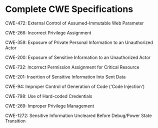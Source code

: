 

# Complete CWE Specifications

CWE-472: External Control of Assumed-Immutable Web Parameter

CWE-266: Incorrect Privilege Assignment

CWE-359: Exposure of Private Personal Information to an Unauthorized Actor

CWE-200: Exposure of Sensitive Information to an Unauthorized Actor

CWE-732: Incorrect Permission Assignment for Critical Resource

CWE-201: Insertion of Sensitive Information Into Sent Data

CWE-94: Improper Control of Generation of Code ('Code Injection')

CWE-798: Use of Hard-coded Credentials

CWE-269: Improper Privilege Management

CWE-1272: Sensitive Information Uncleared Before Debug/Power State Transition